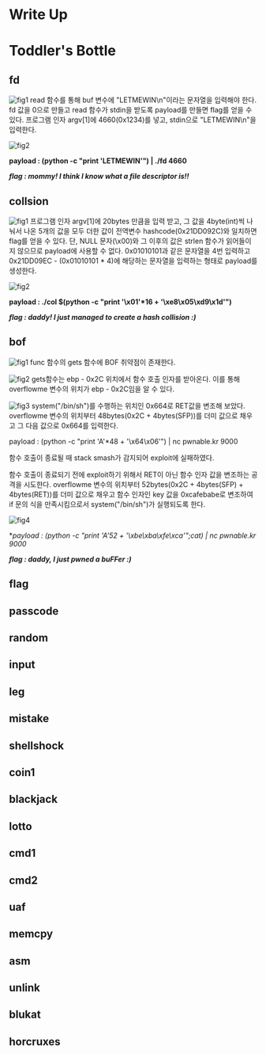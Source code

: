 Write Up
========

# Toddler's Bottle

## fd
![fig1](https://github.com/tjrkddnr/CTF/blob/master/pwnable/Toddler's%20Bottle/fd/fig1.jpg?raw=true)
read 함수를 통해 buf 변수에 "LETMEWIN\n"이라는 문자열을 입력해야 한다. fd 값을 0으로 만들고 read 함수가 stdin을 받도록 payload를 만들면 flag를 얻을 수 있다. 프로그램 인자 argv[1]에 4660(0x1234)를 넣고, stdin으로 "LETMEWIN\n"을 입력한다.


![fig2](https://github.com/tjrkddnr/CTF/blob/master/pwnable/Toddler's%20Bottle/fd/fig2.jpg?raw=true)

**payload : (python -c "print 'LETMEWIN'") | ./fd 4660**

***flag : mommy! I think I know what a file descriptor is!!***


## collsion
![fig1](https://github.com/tjrkddnr/CTF/blob/master/pwnable/Toddler's%20Bottle/collision/fig1.jpg?raw=true)
프로그램 인자 argv[1]에 20bytes 만큼을 입력 받고, 그 값을 4byte(int)씩 나눠서 나온 5개의 값을 모두 더한 값이 전역변수 hashcode(0x21DD092C)와 일치하면 flag를 얻을 수 있다. 단, NULL 문자(\x00)와 그 이후의 값은 strlen 함수가 읽어들이지 않으므로 payload에 사용할 수 없다. 0x01010101과 같은 문자열을 4번 입력하고 0x21DD09EC - (0x01010101 * 4)에 해당하는 문자열을 입력하는 형태로 payload를 생성한다. 


![fig2](https://github.com/tjrkddnr/CTF/blob/master/pwnable/Toddler's%20Bottle/collision/fig2.jpg?raw=true)

**payload : ./col $(python -c "print '\x01'\*16 + '\xe8\x05\xd9\x1d'")**

***flag : daddy! I just managed to create a hash collision :)***


## bof
![fig1](https://github.com/tjrkddnr/CTF/blob/master/pwnable/Toddler's%20Bottle/bof/fig1.jpg?raw=true)
func 함수의 gets 함수에 BOF 취약점이 존재한다. 


![fig2](https://github.com/tjrkddnr/CTF/blob/master/pwnable/Toddler's%20Bottle/bof/fig2.jpg?raw=true)
gets함수는 ebp - 0x2C 위치에서 함수 호출 인자를 받아온다. 이를 통해 overflowme 변수의 위치가 ebp - 0x2C임을 알 수 있다.

![fig3](https://github.com/tjrkddnr/CTF/blob/master/pwnable/Toddler's%20Bottle/bof/fig3.jpg?raw=true)
system("/bin/sh")를 수행하는 위치인 0x664로 RET값을 변조해 보았다. overflowme 변수의 위치부터 48bytes(0x2C + 4bytes(SFP))를 더미 값으로 채우고 그 다음 값으로 0x664를 입력한다.

payload : (python -c "print 'A'*48 + '\x64\x06'") | nc pwnable.kr 9000

함수 호출이 종료될 때 stack smash가 감지되어 exploit에 실패하였다.

함수 호출이 종료되기 전에 exploit하기 위해서 RET이 아닌 함수 인자 값을 변조하는 공격을 시도한다. overflowme 변수의 위치부터 52bytes(0x2C + 4bytes(SFP) + 4bytes(RET))를 더미 값으로 채우고 함수 인자인 key 값을 0xcafebabe로 변조하여 if 문의 식을 만족시킴으로서 system("/bin/sh")가 실행되도록 한다.

![fig4](https://github.com/tjrkddnr/CTF/blob/master/pwnable/Toddler's%20Bottle/bof/fig4.jpg?raw=true)

**payload : (python -c "print 'A'*52 + '\xbe\xba\xfe\xca'";cat) | nc pwnable.kr 9000**

***flag : daddy, I just pwned a buFFer :)***



## flag

## passcode

## random

## input

## leg

## mistake

## shellshock

## coin1

## blackjack

## lotto

## cmd1

## cmd2

## uaf

## memcpy

## asm

## unlink

## blukat

## horcruxes
